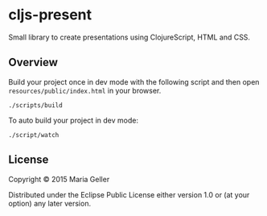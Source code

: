 # cljs-present

Small library to create presentations using ClojureScript, HTML and CSS.

## Overview

Build your project once in dev mode with the following script and then open `resources/public/index.html` in your browser.

    ./scripts/build

To auto build your project in dev mode:

    ./script/watch

## License

Copyright © 2015 Maria Geller

Distributed under the Eclipse Public License either version 1.0 or (at your option) any later version.
